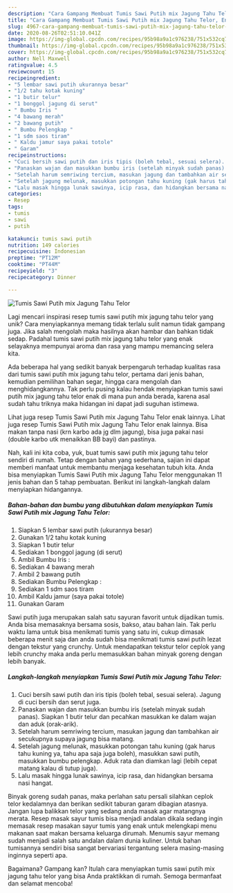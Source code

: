 ```yaml
---
description: "Cara Gampang Membuat Tumis Sawi Putih mix Jagung Tahu Telor, Enak Banget"
title: "Cara Gampang Membuat Tumis Sawi Putih mix Jagung Tahu Telor, Enak Banget"
slug: 4967-cara-gampang-membuat-tumis-sawi-putih-mix-jagung-tahu-telor-enak-banget
date: 2020-08-26T02:51:10.041Z
image: https://img-global.cpcdn.com/recipes/95b98a9a1c976238/751x532cq70/tumis-sawi-putih-mix-jagung-tahu-telor-foto-resep-utama.jpg
thumbnail: https://img-global.cpcdn.com/recipes/95b98a9a1c976238/751x532cq70/tumis-sawi-putih-mix-jagung-tahu-telor-foto-resep-utama.jpg
cover: https://img-global.cpcdn.com/recipes/95b98a9a1c976238/751x532cq70/tumis-sawi-putih-mix-jagung-tahu-telor-foto-resep-utama.jpg
author: Nell Maxwell
ratingvalue: 4.5
reviewcount: 15
recipeingredient:
- "5 lembar sawi putih ukurannya besar"
- "1/2 tahu kotak kuning"
- "1 butir telur"
- "1 bonggol jagung di serut"
- " Bumbu Iris "
- "4 bawang merah"
- "2 bawang putih"
- " Bumbu Pelengkap "
- "1 sdm saos tiram"
- " Kaldu jamur saya pakai totole"
- " Garam"
recipeinstructions:
- "Cuci bersih sawi putih dan iris tipis (boleh tebal, sesuai selera). Jagung di cuci bersih dan serut juga."
- "Panaskan wajan dan masukkan bumbu iris (setelah minyak sudah panas). Siapkan 1 butir telur dan pecahkan masukkan ke dalam wajan dan aduk (orak-arik)."
- "Setelah harum semriwing tercium, masukan jagung dan tambahkan air secukupnya supaya jagung bisa matang."
- "Setelah jagung melunak, masukkan potongan tahu kuning (gak harus tahu kuning ya, tahu apa saja juga boleh), masukkan sawi putih, masukkan bumbu pelengkap. Aduk rata dan diamkan lagi (lebih cepat matang kalau di tutup juga)."
- "Lalu masak hingga lunak sawinya, icip rasa, dan hidangkan bersama nasi hangat."
categories:
- Resep
tags:
- tumis
- sawi
- putih

katakunci: tumis sawi putih 
nutrition: 149 calories
recipecuisine: Indonesian
preptime: "PT12M"
cooktime: "PT44M"
recipeyield: "3"
recipecategory: Dinner

---
```



![Tumis Sawi Putih mix Jagung Tahu Telor](https://img-global.cpcdn.com/recipes/95b98a9a1c976238/751x532cq70/tumis-sawi-putih-mix-jagung-tahu-telor-foto-resep-utama.jpg)

Lagi mencari inspirasi resep tumis sawi putih mix jagung tahu telor yang unik? Cara menyiapkannya memang tidak terlalu sulit namun tidak gampang juga. Jika salah mengolah maka hasilnya akan hambar dan bahkan tidak sedap. Padahal tumis sawi putih mix jagung tahu telor yang enak selayaknya mempunyai aroma dan rasa yang mampu memancing selera kita.

Ada beberapa hal yang sedikit banyak berpengaruh terhadap kualitas rasa dari tumis sawi putih mix jagung tahu telor, pertama dari jenis bahan, kemudian pemilihan bahan segar, hingga cara mengolah dan menghidangkannya. Tak perlu pusing kalau hendak menyiapkan tumis sawi putih mix jagung tahu telor enak di mana pun anda berada, karena asal sudah tahu triknya maka hidangan ini dapat jadi suguhan istimewa.

Lihat juga resep Tumis Sawi Putih mix Jagung Tahu Telor enak lainnya. Lihat juga resep Tumis Sawi Putih mix Jagung Tahu Telor enak lainnya. Bisa makan tanpa nasi (krn karbo ada jg dlm jagung), bisa juga pakai nasi (double karbo utk menaikkan BB bayi) dan pastinya.


Nah, kali ini kita coba, yuk, buat tumis sawi putih mix jagung tahu telor sendiri di rumah. Tetap dengan bahan yang sederhana, sajian ini dapat memberi manfaat untuk membantu menjaga kesehatan tubuh kita. Anda bisa menyiapkan Tumis Sawi Putih mix Jagung Tahu Telor menggunakan 11 jenis bahan dan 5 tahap pembuatan. Berikut ini langkah-langkah dalam menyiapkan hidangannya.

<!--inarticleads1-->

##### Bahan-bahan dan bumbu yang dibutuhkan dalam menyiapkan Tumis Sawi Putih mix Jagung Tahu Telor:

1. Siapkan 5 lembar sawi putih (ukurannya besar)
1. Gunakan 1/2 tahu kotak kuning
1. Siapkan 1 butir telur
1. Sediakan 1 bonggol jagung (di serut)
1. Ambil  Bumbu Iris :
1. Sediakan 4 bawang merah
1. Ambil 2 bawang putih
1. Sediakan  Bumbu Pelengkap :
1. Sediakan 1 sdm saos tiram
1. Ambil  Kaldu jamur (saya pakai totole)
1. Gunakan  Garam


Sawi putih juga merupakan salah satu sayuran favorit untuk dijadikan tumis. Anda bisa memasaknya bersama sosis, bakso, atau bahan lain. Tak perlu waktu lama untuk bisa menikmati tumis yang satu ini, cukup dimasak beberapa menit saja dan anda sudah bisa menikmati tumis sawi putih lezat dengan tekstur yang crunchy. Untuk mendapatkan tekstur telor ceplok yang lebih crunchy maka anda perlu memasukkan bahan minyak goreng dengan lebih banyak. 

<!--inarticleads2-->

##### Langkah-langkah menyiapkan Tumis Sawi Putih mix Jagung Tahu Telor:

1. Cuci bersih sawi putih dan iris tipis (boleh tebal, sesuai selera). Jagung di cuci bersih dan serut juga.
1. Panaskan wajan dan masukkan bumbu iris (setelah minyak sudah panas). Siapkan 1 butir telur dan pecahkan masukkan ke dalam wajan dan aduk (orak-arik).
1. Setelah harum semriwing tercium, masukan jagung dan tambahkan air secukupnya supaya jagung bisa matang.
1. Setelah jagung melunak, masukkan potongan tahu kuning (gak harus tahu kuning ya, tahu apa saja juga boleh), masukkan sawi putih, masukkan bumbu pelengkap. Aduk rata dan diamkan lagi (lebih cepat matang kalau di tutup juga).
1. Lalu masak hingga lunak sawinya, icip rasa, dan hidangkan bersama nasi hangat.


Binyak goreng sudah panas, maka perlahan satu persali silahkan ceplok telor kedalamnya dan berikan sedikit taburan garam dibagian atasnya. Jangan lupa balikkan telor yang sedang anda masak agar matangnya merata. Resep masak sayur tumis bisa menjadi andalan dikala sedang ingin memasak resep masakan sayur tumis yang enak untuk melengkapi menu makanan saat makan bersama keluarga dirumah. Menumis sayur memang sudah menjadi salah satu andalan dalam dunia kuliner. Untuk bahan tumisannya sendiri bisa sangat bervariasi tergantung selera masing-masing inginnya seperti apa. 

Bagaimana? Gampang kan? Itulah cara menyiapkan tumis sawi putih mix jagung tahu telor yang bisa Anda praktikkan di rumah. Semoga bermanfaat dan selamat mencoba!
